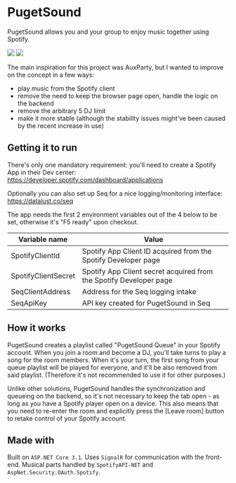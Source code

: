 # PugetSound

PugetSound allows you and your group to enjoy music together using Spotify.

![](https://img.shields.io/badge/platform-any-green.svg?longCache=true&style=flat-square) ![](https://img.shields.io/badge/license-MIT-blue.svg?longCache=true&style=flat-square)

The main inspiration for this project was AuxParty, but I wanted to improve on the concept in a few ways:

- play music from the Spotify client
- remove the need to keep the browser page open, handle the logic on the backend
- remove the arbitrary 5 DJ limit
- make it more stable (although the stability issues might've been caused by the recent increase in use)

## Getting it to run

There's only one mandatory requirement: you'll need to create a Spotify App in their Dev center: https://developer.spotify.com/dashboard/applications

Optionally you can also set up Seq for a nice logging/monitoring interface: https://datalust.co/seq

The app needs the first 2 environment variables out of the 4 below to be set, otherwise it's "F5 ready" upon checkout. 

| Variable name       | Value                                                              |
|---------------------|--------------------------------------------------------------------|
| SpotifyClientId     | Spotify App Client ID acquired from the Spotify Developer page     |
| SpotifyClientSecret | Spotify App Client secret acquired from the Spotify Developer page |
| SeqClientAddress    | Address for the Seq logging intake                                 |
| SeqApiKey           | API key created for PugetSound in Seq                              |

## How it works

PugetSound creates a playlist called "PugetSound Queue" in your Spotify account. When you join a room and become a DJ, you'll take turns to play a song for the room members. When it's your turn, the first song from your queue playlist will be played for everyone, and it'll be also removed from said playlist. (Therefore it's not recommended to use it for other purposes.)

Unlike other solutions, PugetSound handles the synchronization and queueing on the backend, so it's not necessary to keep the tab open - as long as you have a Spotify player open on a device. This also means that you need to re-enter the room and explicitly press the [Leave room] button to retake control of your Spotify account.

## Made with

Built on `ASP.NET Core 3.1`. Uses `SignalR` for communication with the front-end. Musical parts handled by `SpotifyAPI-NET` and `AspNet.Security.OAuth.Spotify`.